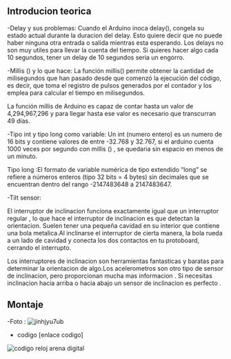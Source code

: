## Introducion teorica 

-Delay y sus problemas:
 Cuando el Arduino inoca delay(), congela su estado actual durante la duracion del delay. Esto quiere decir que no puede haber ninguna otra entrada o salida mientras esta esperando. Los delays no son muy utiles para llevar la cuenta del tiempo. Si quieres hacer algo cada 10 segundos, tener un delay de 10 segundos seria un engorro.

-Millis () y lo que hace:
 La función millis() permite obtener la cantidad de milisegundos que han pasado desde que comenzó la ejecución del código, es decir, que toma el registro de pulsos generados por el contador y los emplea para calcular el tiempo en milisegundos.

La función millis de Arduino es capaz de contar hasta un valor de 4,294,967,296 y para llegar hasta ese valor es necesario que transcurran 49 días.

-Tipo int y tipo long como variable: 
Un int (numero entero) es un numero de 16 bits y contiene valores de entre -32.768 y 32.767, si el arduino cuenta 1000 veces por segundo con millis () , se quedaria sin espacio en menos de un minuto.

Tipo long :El formato de variable numérica de tipo extendido “long” se refiere a números enteros (tipo 32 bits = 4 bytes) sin decimales que se encuentran dentro del rango -2147483648 a 2147483647.

 -Tilt sensor:
 
 El interruptor de inclinacion funciona exactamente igual que un interruptor regular , lo que hace el interruptor de inclinacion es que detectan la orientacion. Suelen tener una pequeña cavidad en su interior que contiene una bola metalica.Al inclinarse el interruptor de cierta manera, la bola rueda a un lado de cavidad y conecta los dos contactos en tu protoboard, cerrando el interrupto.
 
 Los interruptores de inclinacion son herramientas fantasticas y baratas para determinar la orientacion de algo.Los acelerometros son otro tipo de sensor de inclinacion, pero proporcionan mucha mas informacion .
Si necesitas inclinacion hacia arriba o hacia abajo un sensor de inclinacion es perfecto .
 
 ## Montaje 
 -Foto : 
  ![jinhjyu7ub](https://github.com/aRnAu1012/arduino./blob/main/IMG-20220112-WA0007.jpeg?raw=true)
  
 - codigo [enlace codigo]
 
 ![codigo reloj arena digital](https://github.com/aRnAu1012/arduino./blob/main/reloj_de_arena_digital.ino)

